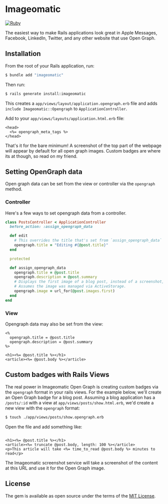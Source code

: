 # Imageomatic

[![Ruby](https://github.com/imageomatic/ruby/actions/workflows/ruby.yml/badge.svg)](https://github.com/imageomatic/ruby/actions/workflows/ruby.yml)

The easiest way to make Rails applications look great in Apple Messages, Facebook, LinkedIn, Twitter, and any other website that use Open Graph.


## Installation

From the root of your Rails application, run:

```bash
$ bundle add "imageomatic"
```

Then run:

```bash
$ rails generate install:imageomatic
```

This creates a `app/views/layout/application.opengraph.erb` file and adds `include Imageomatic::Opengraph` to `ApplicationController`.

Add to your `app/views/layouts/application.html.erb` file:

```
<head>
  <%= opengraph_meta_tags %>
</head>
```

That's it for the bare minimum! A screenshot of the top part of the webpage will appear by default for all open graph images. Custom badges are where its at though, so read on my friend.

## Setting OpenGraph data

Open graph data can be set from the view or controller via the `opengraph` method.

### Controller

Here's a few ways to set opengraph data from a controller.

```ruby
class PostsController < ApplicationController
  before_action: :assign_opengraph_data

  def edit
    # This overrides the title that's set from `assign_opengraph_data`
    opengraph.title = "Editing #{@post.title}"
  end

  protected

  def assign_opengraph_data
    opengraph.title = @post.title
    opengraph.description = @post.summary
    # Displays the first image of a blog post, instead of a screenshot, for the opengraph image.
    # Assumes the image was managed via ActiveStorage.
    opengraph.image = url_for(@post.images.first)
  end
end
```

### View

Opengraph data may also be set from the view:

```erb
<%
  opengraph.title = @post.title
  opengraph.description = @post.summary
%>

<h1><%= @post.title %></h1>
<article><%= @post.body %></article>
```

## Custom badges with Rails Views

The real power in Imageomatic Open Graph is creating custom badges via the `opengraph` format in your rails views. For the example below, we'll create an Open Graph badge for a blog post. Assuming a blog application has a `/posts/:id` with a view at `app/views/posts/show.html.erb`, we'd create a new view with the `opengraph` format:

```bash
$ touch ./app/views/posts/show.opengraph.erb
```

Open the file and add something like:

```erb

<h1><%= @post.title %></h1>
<article><%= truncate @post.body, length: 100 %></article>
<p>This article will take <%= time_to_read @post.body %> minutes to read</p>
```

The Imageomatic screenshot service will take a screenshot of the content at this URL and use it for the Open Graph image.

## License

The gem is available as open source under the terms of the [MIT License](https://opensource.org/licenses/MIT).
